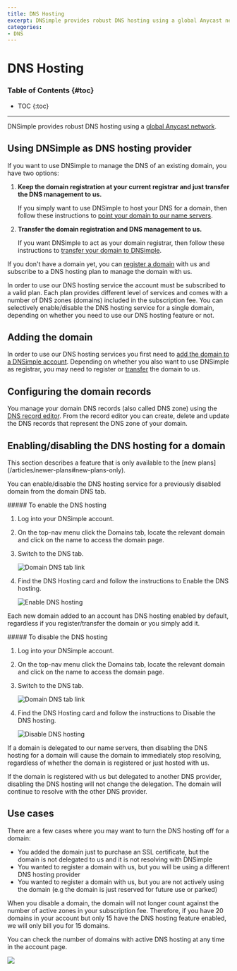 ```yaml
---
title: DNS Hosting
excerpt: DNSimple provides robust DNS hosting using a global Anycast network.
categories:
- DNS
---
```


# DNS Hosting

### Table of Contents {#toc}

* TOC
{:toc}

---

DNSimple provides robust DNS hosting using a [global Anycast network](/articles/anycast).


## Using DNSimple as DNS hosting provider

If you want to use DNSimple to manage the DNS of an existing domain, you have two options:

1.  **Keep the domain registration at your current registrar and just transfer the DNS management to us.**

    If you simply want to use DNSimple to host your DNS for a domain, then follow these instructions to [point your domain to our name servers](/articles/delegating-dnsimple-hosted).

1.  **Transfer the domain registration and DNS management to us.**

    If you want DNSimple to act as your domain registrar, then follow these instructions to [transfer your domain to DNSimple](/articles/transferring-domain).

If you don't have a domain yet, you can [register a domain](https://dnsimple.com/tld-pricing) with us and subscribe to a DNS hosting plan to manage the domain with us.

In order to use our DNS hosting service the account must be subscribed to a valid plan. Each plan provides different level of services and comes with a number of DNS zones (domains) included in the subscription fee. You can selectively enable/disable the DNS hosting service for a single domain, depending on whether you need to use our DNS hosting feature or not.


## Adding the domain

In order to use our DNS hosting services you first need to [add the domain to a DNSimple account](/articles/adding-domain). Depending on whether you also want to use DNSimple as registrar, you may need to register or [transfer](/articles/transferring-domain) the domain to us.


## Configuring the domain records

You manage your domain DNS records (also called DNS zone) using the [DNS record editor](/articles/record-editor). From the record editor you can create, delete and update the DNS records that represent the DNS zone of your domain.


## Enabling/disabling the DNS hosting for a domain

<note>
This section describes a feature that is only available to the [new plans](/articles/newer-plans#new-plans-only).
</note>

You can enable/disable the DNS hosting service for a previously disabled domain from the domain DNS tab.

<div class="section-steps" markdown="1">
##### To enable the DNS hosting

1.  Log into your DNSimple account.
1.  On the top-nav menu click the <label>Domains</label> tab, locate the relevant domain and click on the name to access the domain page.
1.  Switch to the <label>DNS</label> tab.

    ![Domain DNS tab link](/files/domain-tab-dns-link.png)

1.  Find the <label>DNS Hosting</label> card and follow the instructions to Enable the DNS hosting.

    ![Enable DNS hosting](/files/domain-dns-hosting-enable.png)

</div>

Each new domain added to an account has DNS hosting enabled by default, regardless if you register/transfer the domain or you simply add it.

<div class="section-steps" markdown="1">
##### To disable the DNS hosting

1.  Log into your DNSimple account.
1.  On the top-nav menu click the <label>Domains</label> tab, locate the relevant domain and click on the name to access the domain page.
1.  Switch to the <label>DNS</label> tab.

    ![Domain DNS tab link](/files/domain-tab-dns-link.png)

1.  Find the <label>DNS Hosting</label> card and follow the instructions to Disable the DNS hosting.

    ![Disable DNS hosting](/files/domain-dns-hosting-disable.png)

</div>

If a domain is delegated to our name servers, then disabling the DNS hosting for a domain will cause the domain to immediately stop resolving, regardless of whether the domain is registered or just hosted with us.

If the domain is registered with us but delegated to another DNS provider, disabling the DNS hosting will not change the delegation. The domain will continue to resolve with the other DNS provider.


## Use cases

There are a few cases where you may want to turn the DNS hosting off for a domain:

- You added the domain just to purchase an SSL certificate, but the domain is not delegated to us and it is not resolving with DNSimple
- You wanted to register a domain with us, but you will be using a different DNS hosting provider
- You wanted to register a domain with us, but you are not actively using the domain (e.g the domain is just reserved for future use or parked)

When you disable a domain, the domain will not longer count against the number of active zones in your subscription fee. Therefore, if you have 20 domains in your account but only 15 have the DNS hosting feature enabled, we will only bill you for 15 domains.

You can check the number of domains with active DNS hosting at any time in the account page.

![](/files/account-domains-with-dns.png)
